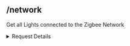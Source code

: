 ## /network

Get all Lights connected to the Zigbee Network

<details> 
    <summary>Request Details</summary>

**URL** : `/network`

**Method** : `GET`

**Auth required** : YES

**Permissions required** : Admin

**Data constraints** : `{}`

### Success Responses

**Code** : `200 OK`

**Content** : 
```json
{
  "1": {
    "state": {
      "on": false,
      "bri": 254,
      "hue": 64261,
      "sat": 189,
      "effect": "none",
      "xy": [
        0.5842,
        0.3124
      ],
      "ct": 153,
      "alert": "select",
      "colormode": "xy",
      "mode": "homeautomation",
      "reachable": false
    },
    "swupdate": {
      "state": "noupdates",
      "lastinstall": "2018-12-04T23:35:41"
    },
    "type": "Extended color light",
    "name": "Hue color lamp 1",
    "modelid": "LCT015",
    "manufacturername": "Signify Netherlands B.V.",
    "productname": "Hue color lamp",
    "capabilities": {
      "certified": true,
      "control": {
        "mindimlevel": 1000,
        "maxlumen": 806,
        "colorgamuttype": "C",
        "colorgamut": [
          [
            0.6915,
            0.3083
          ],
          [
            0.17,
            0.7
          ],
          [
            0.1532,
            0.0475
          ]
        ],
        "ct": {
          "min": 153,
          "max": 500
        }
      },
      "streaming": {
        "renderer": true,
        "proxy": true
      }
    },
    "config": {
      "archetype": "sultanbulb",
      "function": "mixed",
      "direction": "omnidirectional",
      "startup": {
        "mode": "safety",
        "configured": true
      }
    },
    "uniqueid": "00:17:88:01:04:85:1d:35-0b",
    "swversion": "1.46.13_r26312",
    "swconfigid": "52E3234B",
    "productid": "Philips-LCT015-1-A19ECLv5"
  },
  "x": {}
}
```

### Error Responses

**Code** : `504 Gateway Timeout`

**Content** : 

```json
{
  "errors": [
    "Connection problem with the bridge"
  ]
}
```
</details> 
